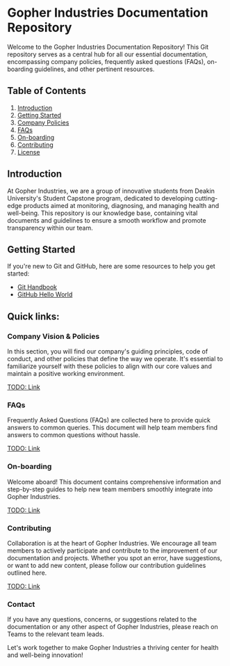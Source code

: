 # Gopher Industries Documentation Repository

Welcome to the Gopher Industries Documentation Repository! This Git repository serves as a central hub for all our essential documentation, encompassing company policies, frequently asked questions (FAQs), on-boarding guidelines, and other pertinent resources. 

## Table of Contents

1. [Introduction](#introduction)
2. [Getting Started](#getting-started)
3. [Company Policies](#company-policies)
4. [FAQs](#faqs)
5. [On-boarding](#on-boarding)
6. [Contributing](#contributing)
7. [License](#license)

## Introduction

At Gopher Industries, we are a group of innovative students from Deakin University's Student Capstone program, dedicated to developing cutting-edge products aimed at monitoring, diagnosing, and managing health and well-being. This repository is our knowledge base, containing vital documents and guidelines to ensure a smooth workflow and promote transparency within our team.

## Getting Started

If you're new to Git and GitHub, here are some resources to help you get started:

- [Git Handbook](https://guides.github.com/introduction/git-handbook/)
- [GitHub Hello World](https://guides.github.com/activities/hello-world/)

## Quick links:
### Company Vision & Policies

In this section, you will find our company's guiding principles, code of conduct, and other policies that define the way we operate. It's essential to familiarize yourself with these policies to align with our core values and maintain a positive working environment.

[TODO: Link](https://test.com)

### FAQs

Frequently Asked Questions (FAQs) are collected here to provide quick answers to common queries. This document will help team members find answers to common questions without hassle.

[TODO: Link](https://test.com)

### On-boarding

Welcome aboard! This document contains comprehensive information and step-by-step guides to help new team members smoothly integrate into Gopher Industries.

[TODO: Link](https://test.com)

### Contributing

Collaboration is at the heart of Gopher Industries. We encourage all team members to actively participate and contribute to the improvement of our documentation and projects. Whether you spot an error, have suggestions, or want to add new content, please follow our contribution guidelines outlined here.

[TODO: Link](https://test.com)

### Contact

If you have any questions, concerns, or suggestions related to the documentation or any other aspect of Gopher Industries, please reach on Teams to the relevant team leads.

Let's work together to make Gopher Industries a thriving center for health and well-being innovation!